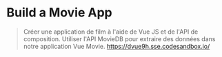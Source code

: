 # Build a Movie App

> Créer une application de film à l'aide de Vue JS et de l'API de composition. 
> Utiliser l'API MovieDB pour extraire des données dans notre application Vue Movie.
> https://dvue9h.sse.codesandbox.io/
